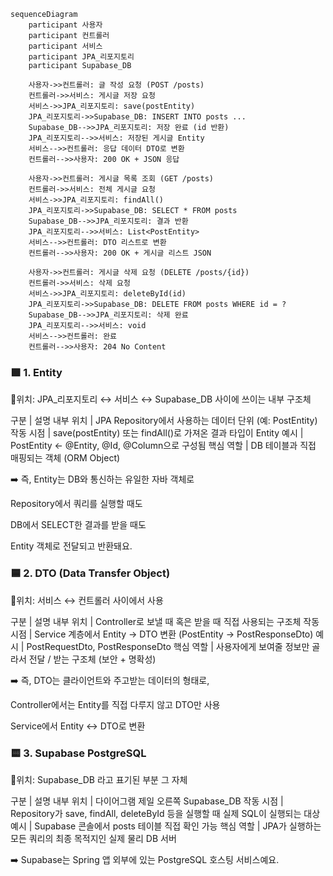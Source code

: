 ```mermaid
sequenceDiagram
    participant 사용자
    participant 컨트롤러
    participant 서비스
    participant JPA_리포지토리
    participant Supabase_DB

    사용자->>컨트롤러: 글 작성 요청 (POST /posts)
    컨트롤러->>서비스: 게시글 저장 요청
    서비스->>JPA_리포지토리: save(postEntity)
    JPA_리포지토리->>Supabase_DB: INSERT INTO posts ...
    Supabase_DB-->>JPA_리포지토리: 저장 완료 (id 반환)
    JPA_리포지토리-->>서비스: 저장된 게시글 Entity
    서비스-->>컨트롤러: 응답 데이터 DTO로 변환
    컨트롤러-->>사용자: 200 OK + JSON 응답

    사용자->>컨트롤러: 게시글 목록 조회 (GET /posts)
    컨트롤러->>서비스: 전체 게시글 요청
    서비스->>JPA_리포지토리: findAll()
    JPA_리포지토리->>Supabase_DB: SELECT * FROM posts
    Supabase_DB-->>JPA_리포지토리: 결과 반환
    JPA_리포지토리-->>서비스: List<PostEntity>
    서비스-->>컨트롤러: DTO 리스트로 변환
    컨트롤러-->>사용자: 200 OK + 게시글 리스트 JSON

    사용자->>컨트롤러: 게시글 삭제 요청 (DELETE /posts/{id})
    컨트롤러->>서비스: 삭제 요청
    서비스->>JPA_리포지토리: deleteById(id)
    JPA_리포지토리->>Supabase_DB: DELETE FROM posts WHERE id = ?
    Supabase_DB-->>JPA_리포지토리: 삭제 완료
    JPA_리포지토리-->>서비스: void
    서비스-->>컨트롤러: 완료
    컨트롤러-->>사용자: 204 No Content
```

### 🟩 1. Entity

📍위치: JPA_리포지토리 ↔ 서비스 ↔ Supabase_DB 사이에 쓰이는 내부 구조체

구분 | 설명
내부 위치 | JPA Repository에서 사용하는 데이터 단위 (예: PostEntity)
작동 시점 | save(postEntity) 또는 findAll()로 가져온 결과 타입이 Entity
예시 | PostEntity ← @Entity, @Id, @Column으로 구성됨
핵심 역할 | DB 테이블과 직접 매핑되는 객체 (ORM Object)

➡️ 즉, Entity는 DB와 통신하는 유일한 자바 객체로

Repository에서 쿼리를 실행할 때도

DB에서 SELECT한 결과를 받을 때도

Entity 객체로 전달되고 반환돼요.

### 🟦 2. DTO (Data Transfer Object)

📍위치: 서비스 ↔ 컨트롤러 사이에서 사용


구분 | 설명
내부 위치 | Controller로 보낼 때 혹은 받을 때 직접 사용되는 구조체
작동 시점 | Service 계층에서 Entity → DTO 변환 (PostEntity → PostResponseDto)
예시 | PostRequestDto, PostResponseDto
핵심 역할 | 사용자에게 보여줄 정보만 골라서 전달 / 받는 구조체 (보안 + 명확성)

➡️ 즉, DTO는 클라이언트와 주고받는 데이터의 형태로,

Controller에서는 Entity를 직접 다루지 않고 DTO만 사용

Service에서 Entity ↔ DTO로 변환

### 🟨 3. Supabase PostgreSQL

📍위치: Supabase_DB 라고 표기된 부분 그 자체


구분 | 설명
내부 위치 | 다이어그램 제일 오른쪽 Supabase_DB
작동 시점 | Repository가 save, findAll, deleteById 등을 실행할 때 실제 SQL이 실행되는 대상
예시 | Supabase 콘솔에서 posts 테이블 직접 확인 가능
핵심 역할 | JPA가 실행하는 모든 쿼리의 최종 목적지인 실제 물리 DB 서버

➡️ Supabase는 Spring 앱 외부에 있는 PostgreSQL 호스팅 서비스예요.
